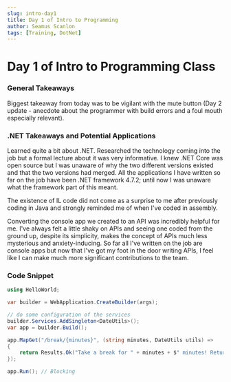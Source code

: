 ```yaml
---
slug: intro-day1
title: Day 1 of Intro to Programming
author: Seamus Scanlon
tags: [Training, DotNet]
---
```


# Day 1 of Intro to Programming Class

### General Takeaways

Biggest takeaway from today was to be vigilant with the mute button (Day 2 update - anecdote about the programmer with build errors and a foul mouth especially relevant).

### .NET Takeaways and Potential Applications

Learned quite a bit about .NET. Researched the technology coming into the job but a formal lecture about it was very informative. I knew .NET Core was open source but I was unaware of why the two different versions existed and that the two versions had merged. All the applications I have written so far on the job have been .NET framework 4.7.2; until now I was unaware what the framework part of this meant. 

The existence of IL code did not come as a surprise to me after previously coding in Java and strongly reminded me of when I've coded in assembly. 

Converting the console app we created to an API was incredibly helpful for me. I've always felt a little shaky on APIs and seeing one coded from the ground up, despite its simplicity, makes the concept of APIs much less mysterious and anxiety-inducing. So far all I've written on the job are console apps but now that I've got my foot in the door writing APIs, I feel like I can make much more significant contributions to the team.

### Code Snippet

```csharp
using HelloWorld;

var builder = WebApplication.CreateBuilder(args);

// do some configuration of the services
builder.Services.AddSingleton<DateUtils>();
var app = builder.Build();

app.MapGet("/break/{minutes}", (string minutes, DateUtils utils) =>
{
    return Results.Ok("Take a break for " + minutes + $" minutes! Return at {utils.TakeABreak(int.Parse(minutes))}");
});

app.Run(); // Blocking